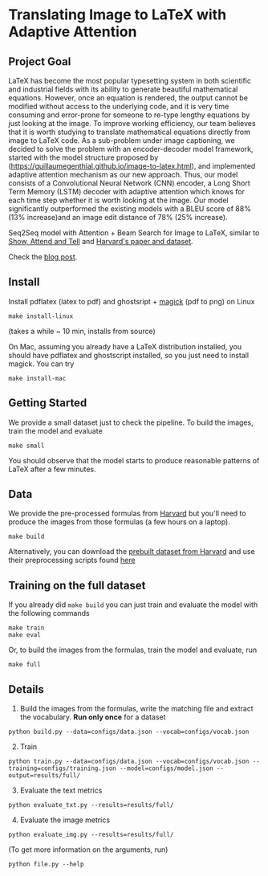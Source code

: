 # Translating Image to LaTeX with Adaptive Attention

## Project Goal

LaTeX has become the most popular typesetting system in both scientific and industrial fields with its ability to generate
beautiful mathematical equations. However, once an equation is rendered, the output cannot be modified without
access to the underlying code, and it is very time consuming and error-prone for someone to re-type lengthy equations
by just looking at the image. To improve working efficiency, our team believes that it is worth studying to translate
mathematical equations directly from image to LaTeX code. As a sub-problem under image captioning, we decided to solve the problem with an encoder-decoder model
framework, started with the model structure proposed by (https://guillaumegenthial.github.io/image-to-latex.html), and implemented adaptive attention mechanism
as our new approach. Thus, our model consists of a Convolutional Neural Network (CNN) encoder, a Long Short Term Memory (LSTM) decoder with adaptive attention
which knows for each time step whether it is worth looking at the image. Our model significantly outperformed the existing models with a BLEU score of 88% (13% increase)and
an image edit distance of 78% (25% increase).

Seq2Seq model with Attention + Beam Search for Image to LaTeX, similar to [Show, Attend and Tell](https://arxiv.org/abs/1502.03044) and [Harvard's paper and dataset](http://lstm.seas.harvard.edu/latex/).

Check the [blog post](https://guillaumegenthial.github.io/image-to-latex.html).

## Install

Install pdflatex (latex to pdf) and ghostsript + [magick](https://www.imagemagick.org/script/install-source.php
) (pdf to png) on Linux


```
make install-linux
```

(takes a while ~ 10 min, installs from source)

On Mac, assuming you already have a LaTeX distribution installed, you should have pdflatex and ghostscript installed, so you just need to install magick. You can try

```
make install-mac
```

## Getting Started

We provide a small dataset just to check the pipeline. To build the images, train the model and evaluate

```
make small
```

You should observe that the model starts to produce reasonable patterns of LaTeX after a few minutes.


## Data

We provide the pre-processed formulas from [Harvard](https://zenodo.org/record/56198#.V2p0KTXT6eA) but you'll need to produce the images from those formulas (a few hours on a laptop).

```
make build
```

Alternatively, you can download the [prebuilt dataset from Harvard](https://zenodo.org/record/56198#.V2p0KTXT6eA) and use their preprocessing scripts found [here](https://github.com/harvardnlp/im2markup)


## Training on the full dataset

If you already did `make build` you can just train and evaluate the model with the following commands

```
make train
make eval
```

Or, to build the images from the formulas, train the model and evaluate, run

```
make full
```


## Details

1. Build the images from the formulas, write the matching file and extract the vocabulary. __Run only once__ for a dataset
```
python build.py --data=configs/data.json --vocab=configs/vocab.json
```

2. Train
```
python train.py --data=configs/data.json --vocab=configs/vocab.json --training=configs/training.json --model=configs/model.json --output=results/full/
```

3. Evaluate the text metrics
```
python evaluate_txt.py --results=results/full/
```

4. Evaluate the image metrics
```
python evaluate_img.py --results=results/full/
```

(To get more information on the arguments, run)

```
python file.py --help
```
